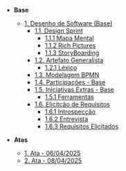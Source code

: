 <!-- docs/_sidebar.md -->

- **Base**
  - [1. Desenho de Software (Base)](./Base/1.Base.md)
    - [1.1. Design Sprint](./Base/DesignSprint/1.1.DesignSprint.md)
      - [1.1.1 Mapa Mental](./Base/DesignSprint/1.1.1MapaMental.md)
      - [1.1.2 Rich Pictures](./Base/DesignSprint/1.1.2RichPictures.md)
      - [1.1.3 StoryBoarding](./Base/DesignSprint/1.1.3StoryBoarding.md)
    - [1.2. Artefato Generalista](./Base/ArtefatosGeneralistas/1.2.ArtefatoGeneralista.md)
      - [1.2.1 Léxico](./Base/ArtefatosGeneralistas/1.2.1Lexico.md)
    - [1.3. Modelagem BPMN](./Base/BPMN/1.3.ModelagemBPMN.md)
    - [1.4. Participações - Base](./Base/Participacoes/1.4.ParticipacoesBase.md)
    - [1.5. Iniciativas Extras - Base](./Base/Extra/1.5.IniciativasExtras.md)
      - [1.5.1 Ferramentas](./Base/Extra/1.5.1Ferramentas.md)
    - [1.6. Elicitção de Requisitos](./Base/Elicitacao/1.6.Elicitacao.md)
      - [1.6.1 Introspecção](./Base/Elicitacao/1.6.1Introspeccao.md)
      - [1.6.2 Entrevista](./Base/Elicitacao/1.6.2Entrevista.md)
      - [1.6.3 Requisitos Elicitados](./Base/Elicitacao/1.6.3RequisitosElicitados.md)

- **Atas**
  - [1. Ata - 06/04/2025](./Atas/ata1.md)
  - [2. Ata - 08/04/2025](./Atas/ata2.md)